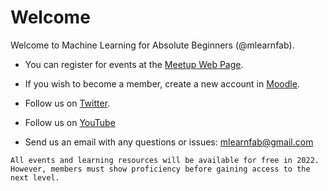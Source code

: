 # Welcome

Welcome to Machine Learning for Absolute Beginners (@mlearnfab). 





* You can register for events at the [Meetup Web Page](https://www.meetup.com/mlearnfab/).

* If you wish to become a member, create a new account in [Moodle](https://mlfab.moodlecloud.com/login/index.php). 

* Follow us on [Twitter](https://twitter.com/mlearnfab).

* Follow us on [YouTube](https://www.youtube.com/channel/UCHOM6Q-UCObJIkrHvqMO_dg)

* Send us an email with any questions or issues: mlearnfab@gmail.com



```{note} 
All events and learning resources will be available for free in 2022. However, members must show proficiency before gaining access to the next level.
```


